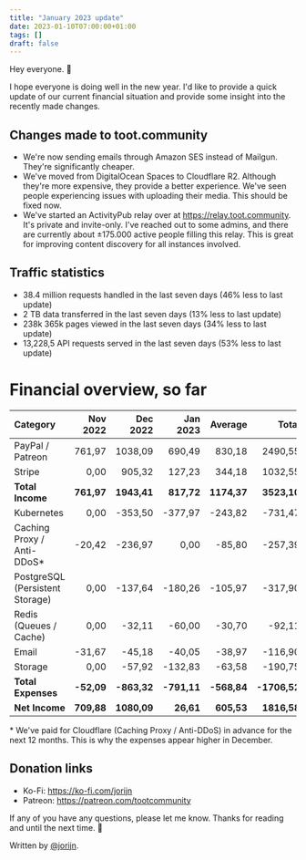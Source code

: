 ```yaml
---
title: "January 2023 update"
date: 2023-01-10T07:00:00+01:00
tags: []
draft: false
---
```


Hey everyone. 👋

I hope everyone is doing well in the new year. I'd like to provide a quick update of our current financial situation and
provide some insight into the recently made changes.

<!--more-->

## Changes made to toot.community

* We're now sending emails through Amazon SES instead of Mailgun. They're significantly cheaper.
* We've moved from DigitalOcean Spaces to Cloudflare R2. Although they're more expensive, they provide a better
  experience. We've seen people experiencing issues with uploading their media. This should be fixed now.
* We've started an ActivityPub relay over at https://relay.toot.community. It's private and invite-only. I've reached
  out to some admins, and there are currently about ±175.000 active people filling this relay. This is great for
  improving content discovery for all instances involved.

## Traffic statistics

- 38.4 million requests handled in the last seven days (46% less to last update)
- 2 TB data transferred in the last seven days (13% less to last update)
- 238k 365k pages viewed in the last seven days (34% less to last update)
- 13,228,5 API requests served in the last seven days (53% less to last update)

# Financial overview, so far

| **Category**                    | **Nov 2022** | **Dec 2022** | **Jan 2023** | **Average** |    **Total** |
|:--------------------------------|-------------:|-------------:|-------------:|------------:|-------------:|
| PayPal / Patreon                |       761,97 |      1038,09 |       690,49 |      830,18 |      2490,55 |
| Stripe                          |         0,00 |       905,32 |       127,23 |      344,18 |      1032,55 |   
| **Total Income**                |   **761,97** |  **1943,41** |   **817,72** | **1174,37** |  **3523,10** |
| Kubernetes                      |         0,00 |      -353,50 |      -377,97 |     -243,82 |      -731,47 |
| Caching Proxy / Anti-DDoS*      |       -20,42 |      -236,97 |         0,00 |      -85,80 |      -257,39 |
| PostgreSQL (Persistent Storage) |         0,00 |      -137,64 |      -180,26 |     -105,97 |      -317,90 |
| Redis (Queues / Cache)          |         0,00 |       -32,11 |       -60,00 |      -30,70 |       -92,11 |
| Email                           |       -31,67 |       -45,18 |       -40,05 |      -38,97 |      -116,90 |
| Storage                         |         0,00 |       -57,92 |      -132,83 |      -63,58 |      -190,75 |  
| **Total Expenses**              |   **-52,09** |  **-863,32** |  **-791,11** | **-568,84** | **-1706,52** |
| **Net Income**                  |   **709,88** |  **1080,09** |    **26,61** |  **605,53** |  **1816,58** |

\* We've paid for Cloudflare (Caching Proxy / Anti-DDoS) in advance for the next 12 months. This is why the expenses
appear higher in December.

## Donation links

- Ko-Fi: https://ko-fi.com/jorijn
- Patreon: https://patreon.com/tootcommunity

If any of you have any questions, please let me know. Thanks for reading and until the next time. 🙏

Written by [@jorijn](https://toot.community/@jorijn).
